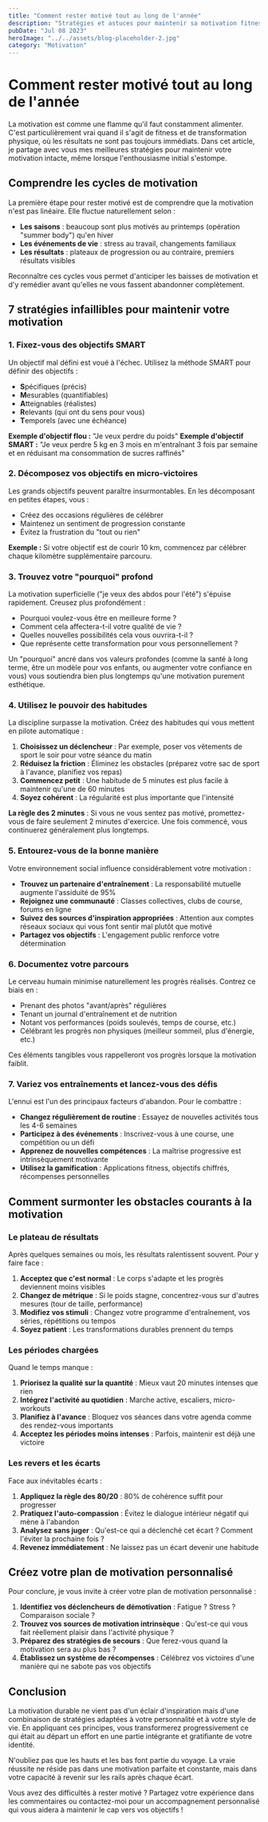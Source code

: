 ```yaml
---
title: "Comment rester motivé tout au long de l'année"
description: "Stratégies et astuces pour maintenir sa motivation fitness et atteindre ses objectifs même dans les moments difficiles"
pubDate: "Jul 08 2023"
heroImage: "../../assets/blog-placeholder-2.jpg"
category: "Motivation"
---
```


# Comment rester motivé tout au long de l'année

La motivation est comme une flamme qu'il faut constamment alimenter. C'est particulièrement vrai quand il s'agit de fitness et de transformation physique, où les résultats ne sont pas toujours immédiats. Dans cet article, je partage avec vous mes meilleures stratégies pour maintenir votre motivation intacte, même lorsque l'enthousiasme initial s'estompe.

## Comprendre les cycles de motivation

La première étape pour rester motivé est de comprendre que la motivation n'est pas linéaire. Elle fluctue naturellement selon :

- **Les saisons** : beaucoup sont plus motivés au printemps (opération "summer body") qu'en hiver
- **Les événements de vie** : stress au travail, changements familiaux
- **Les résultats** : plateaux de progression ou au contraire, premiers résultats visibles

Reconnaître ces cycles vous permet d'anticiper les baisses de motivation et d'y remédier avant qu'elles ne vous fassent abandonner complètement.

## 7 stratégies infaillibles pour maintenir votre motivation

### 1. Fixez-vous des objectifs SMART

Un objectif mal défini est voué à l'échec. Utilisez la méthode SMART pour définir des objectifs :

- **S**pécifiques (précis)
- **M**esurables (quantifiables)
- **A**tteignables (réalistes)
- **R**elevants (qui ont du sens pour vous)
- **T**emporels (avec une échéance)

**Exemple d'objectif flou :** "Je veux perdre du poids"
**Exemple d'objectif SMART :** "Je veux perdre 5 kg en 3 mois en m'entraînant 3 fois par semaine et en réduisant ma consommation de sucres raffinés"

### 2. Décomposez vos objectifs en micro-victoires

Les grands objectifs peuvent paraître insurmontables. En les décomposant en petites étapes, vous :

- Créez des occasions régulières de célébrer
- Maintenez un sentiment de progression constante
- Évitez la frustration du "tout ou rien"

**Exemple :** Si votre objectif est de courir 10 km, commencez par célébrer chaque kilomètre supplémentaire parcouru.

### 3. Trouvez votre "pourquoi" profond

La motivation superficielle ("je veux des abdos pour l'été") s'épuise rapidement. Creusez plus profondément :

- Pourquoi voulez-vous être en meilleure forme ?
- Comment cela affectera-t-il votre qualité de vie ?
- Quelles nouvelles possibilités cela vous ouvrira-t-il ?
- Que représente cette transformation pour vous personnellement ?

Un "pourquoi" ancré dans vos valeurs profondes (comme la santé à long terme, être un modèle pour vos enfants, ou augmenter votre confiance en vous) vous soutiendra bien plus longtemps qu'une motivation purement esthétique.

### 4. Utilisez le pouvoir des habitudes

La discipline surpasse la motivation. Créez des habitudes qui vous mettent en pilote automatique :

1. **Choisissez un déclencheur** : Par exemple, poser vos vêtements de sport le soir pour votre séance du matin
2. **Réduisez la friction** : Éliminez les obstacles (préparez votre sac de sport à l'avance, planifiez vos repas)
3. **Commencez petit** : Une habitude de 5 minutes est plus facile à maintenir qu'une de 60 minutes
4. **Soyez cohérent** : La régularité est plus importante que l'intensité

**La règle des 2 minutes** : Si vous ne vous sentez pas motivé, promettez-vous de faire seulement 2 minutes d'exercice. Une fois commencé, vous continuerez généralement plus longtemps.

### 5. Entourez-vous de la bonne manière

Votre environnement social influence considérablement votre motivation :

- **Trouvez un partenaire d'entraînement** : La responsabilité mutuelle augmente l'assiduité de 95%
- **Rejoignez une communauté** : Classes collectives, clubs de course, forums en ligne
- **Suivez des sources d'inspiration appropriées** : Attention aux comptes réseaux sociaux qui vous font sentir mal plutôt que motivé
- **Partagez vos objectifs** : L'engagement public renforce votre détermination

### 6. Documentez votre parcours

Le cerveau humain minimise naturellement les progrès réalisés. Contrez ce biais en :

- Prenant des photos "avant/après" régulières
- Tenant un journal d'entraînement et de nutrition
- Notant vos performances (poids soulevés, temps de course, etc.)
- Célébrant les progrès non physiques (meilleur sommeil, plus d'énergie, etc.)

Ces éléments tangibles vous rappelleront vos progrès lorsque la motivation faiblit.

### 7. Variez vos entraînements et lancez-vous des défis

L'ennui est l'un des principaux facteurs d'abandon. Pour le combattre :

- **Changez régulièrement de routine** : Essayez de nouvelles activités tous les 4-6 semaines
- **Participez à des événements** : Inscrivez-vous à une course, une compétition ou un défi
- **Apprenez de nouvelles compétences** : La maîtrise progressive est intrinsèquement motivante
- **Utilisez la gamification** : Applications fitness, objectifs chiffrés, récompenses personnelles

## Comment surmonter les obstacles courants à la motivation

### Le plateau de résultats

Après quelques semaines ou mois, les résultats ralentissent souvent. Pour y faire face :

1. **Acceptez que c'est normal** : Le corps s'adapte et les progrès deviennent moins visibles
2. **Changez de métrique** : Si le poids stagne, concentrez-vous sur d'autres mesures (tour de taille, performance)
3. **Modifiez vos stimuli** : Changez votre programme d'entraînement, vos séries, répétitions ou tempos
4. **Soyez patient** : Les transformations durables prennent du temps

### Les périodes chargées

Quand le temps manque :

1. **Priorisez la qualité sur la quantité** : Mieux vaut 20 minutes intenses que rien
2. **Intégrez l'activité au quotidien** : Marche active, escaliers, micro-workouts
3. **Planifiez à l'avance** : Bloquez vos séances dans votre agenda comme des rendez-vous importants
4. **Acceptez les périodes moins intenses** : Parfois, maintenir est déjà une victoire

### Les revers et les écarts

Face aux inévitables écarts :

1. **Appliquez la règle des 80/20** : 80% de cohérence suffit pour progresser
2. **Pratiquez l'auto-compassion** : Évitez le dialogue intérieur négatif qui mène à l'abandon
3. **Analysez sans juger** : Qu'est-ce qui a déclenché cet écart ? Comment l'éviter la prochaine fois ?
4. **Revenez immédiatement** : Ne laissez pas un écart devenir une habitude

## Créez votre plan de motivation personnalisé

Pour conclure, je vous invite à créer votre plan de motivation personnalisé :

1. **Identifiez vos déclencheurs de démotivation** : Fatigue ? Stress ? Comparaison sociale ?
2. **Trouvez vos sources de motivation intrinsèque** : Qu'est-ce qui vous fait réellement plaisir dans l'activité physique ?
3. **Préparez des stratégies de secours** : Que ferez-vous quand la motivation sera au plus bas ?
4. **Établissez un système de récompenses** : Célébrez vos victoires d'une manière qui ne sabote pas vos objectifs

## Conclusion

La motivation durable ne vient pas d'un éclair d'inspiration mais d'une combinaison de stratégies adaptées à votre personnalité et à votre style de vie. En appliquant ces principes, vous transformerez progressivement ce qui était au départ un effort en une partie intégrante et gratifiante de votre identité.

N'oubliez pas que les hauts et les bas font partie du voyage. La vraie réussite ne réside pas dans une motivation parfaite et constante, mais dans votre capacité à revenir sur les rails après chaque écart.

Vous avez des difficultés à rester motivé ? Partagez votre expérience dans les commentaires ou contactez-moi pour un accompagnement personnalisé qui vous aidera à maintenir le cap vers vos objectifs !

